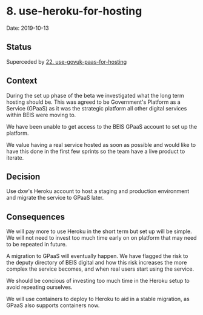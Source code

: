# 8. use-heroku-for-hosting

Date: 2019-10-13

## Status

Superceded by [22. use-govuk-paas-for-hosting](0022-use-govuk-paas-for-hosting.md)

## Context

During the set up phase of the beta we investigated what the long term hosting should be. This was agreed to be Government's Platform as a Service (GPaaS) as it was the strategic platform all other digital services within BEIS were moving to.

We have been unable to get access to the BEIS GPaaS account to set up the platform.

We value having a real service hosted as soon as possible and would like to have this done in the first few sprints so the team have a live product to iterate.

## Decision

Use dxw's Heroku account to host a staging and production environment and migrate the service to GPaaS later.

## Consequences

We will pay more to use Heroku in the short term but set up will be simple. We will not need to invest too much time early on on platform that may need to be repeated in future.

A migration to GPaaS will eventually happen. We have flagged the risk to the deputy directory of BEIS digital and how this risk increases the more complex the service becomes, and when real users start using the service.

We should be concious of investing too much time in the Heroku setup to avoid repeating ourselves.

We will use containers to deploy to Heroku to aid in a stable migration, as GPaaS also supports containers now.
